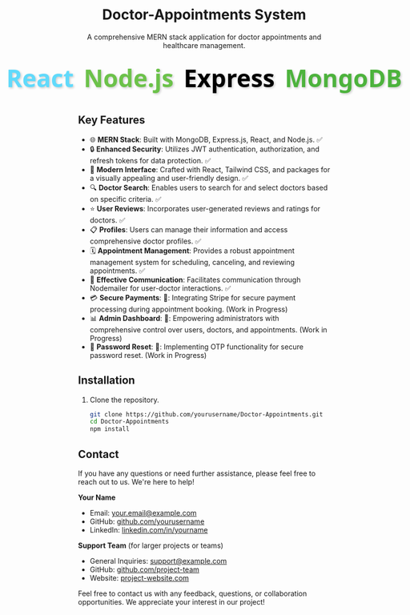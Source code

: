 <!-- Project Title -->
<h1 align="center">Doctor-Appointments System</h1>

<!-- Project Description -->
<p align="center">
  A comprehensive MERN stack application for doctor appointments and healthcare management.
</p>

<div align="center" style="display: flex; justify-content: center;">
  <h1 style="font-family: 'Segoe UI', Tahoma, Geneva, Verdana, sans-serif; font-size: 48px; font-weight: bold; color: #61DAFB; text-shadow: 2px 2px 4px rgba(0, 0, 0, 0.2); margin: 10px;">React</h1>
  <h1 style="font-family: 'Segoe UI', Tahoma, Geneva, Verdana, sans-serif; font-size: 48px; font-weight: bold; color: #6CC24A; text-shadow: 2px 2px 4px rgba(0, 0, 0, 0.2); margin: 10px;">Node.js</h1>
  <h1 style="font-family: 'Segoe UI', Tahoma, Geneva, Verdana, sans-serif; font-size: 48px; font-weight: bold; color: #000000; text-shadow: 2px 2px 4px rgba(0, 0, 0, 0.2); margin: 10px;">Express</h1>
  <h1 style="font-family: 'Segoe UI', Tahoma, Geneva, Verdana, sans-serif; font-size: 48px; font-weight: bold; color: #4DB33D; text-shadow: 2px 2px 4px rgba(0, 0, 0, 0.2); margin: 10px;">MongoDB</h1>
</div>



<!-- Project Features -->
## Key Features
- 🌐 **MERN Stack**: Built with MongoDB, Express.js, React, and Node.js. ✅
- 🔒 **Enhanced Security**: Utilizes JWT authentication, authorization, and refresh tokens for data protection. ✅
- 🎨 **Modern Interface**: Crafted with React, Tailwind CSS, and packages for a visually appealing and user-friendly design. ✅
- 🔍 **Doctor Search**: Enables users to search for and select doctors based on specific criteria. ✅
- ⭐ **User Reviews**: Incorporates user-generated reviews and ratings for doctors. ✅
- 📋 **Profiles**: Users can manage their information and access comprehensive doctor profiles. ✅
- 🗓️ **Appointment Management**: Provides a robust appointment management system for scheduling, canceling, and reviewing appointments. ✅
- 📧 **Effective Communication**: Facilitates communication through Nodemailer for user-doctor interactions. ✅
- 💳 **Secure Payments**: 🚧: Integrating Stripe for secure payment processing during appointment booking. (Work in Progress) 
- 📊 **Admin Dashboard**: 🚧: Empowering administrators with comprehensive control over users, doctors, and appointments. (Work in Progress)
- 🔑 **Password Reset**: 🚧: Implementing OTP functionality for secure password reset. (Work in Progress)

<!-- Installation Instructions -->
## Installation

1. Clone the repository.
   ```bash
   git clone https://github.com/yourusername/Doctor-Appointments.git
   cd Doctor-Appointments
   npm install


<!-- Contact -->
## Contact

If you have any questions or need further assistance, please feel free to reach out to us. We're here to help!

**Your Name**  
- Email: [your.email@example.com](mailto:your.email@example.com)
- GitHub: [github.com/yourusername](https://github.com/yourusername)
- LinkedIn: [linkedin.com/in/yourname](https://www.linkedin.com/in/yourname)

**Support Team** (for larger projects or teams)  
- General Inquiries: [support@example.com](mailto:support@example.com)
- GitHub: [github.com/project-team](https://github.com/project-team)
- Website: [project-website.com](https://www.project-website.com)

Feel free to contact us with any feedback, questions, or collaboration opportunities. We appreciate your interest in our project!





  
